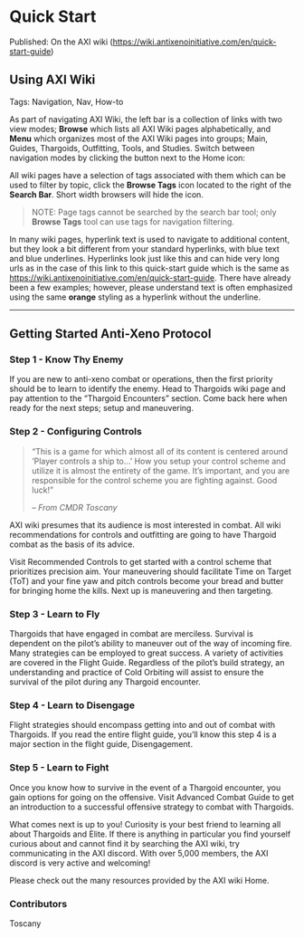 # Quick Start

Published: On the AXI wiki (https://wiki.antixenoinitiative.com/en/quick-start-guide)

## Using AXI Wiki
 
Tags: Navigation, Nav, How-to
 
As part of navigating AXI Wiki, the left bar is a collection of links with two view modes; **Browse** which lists all AXI Wiki pages alphabetically, and **Menu** which organizes most of the AXI Wiki pages into groups; Main, Guides, Thargoids, Outfitting, Tools, and Studies. Switch between navigation modes by clicking the button next to the Home icon:

All wiki pages have a selection of tags associated with them which can be used to filter by topic, click the **Browse Tags** icon located to the right of the **Search Bar**. Short width browsers will hide the icon.

> 
> NOTE: Page tags cannot be searched by the search bar tool; only **Browse Tags** tool can use tags for navigation filtering.

In many wiki pages, hyperlink text is used to navigate to additional content, but they look a bit different from your standard hyperlinks, with blue text and blue underlines. Hyperlinks look just like this and can hide very long urls as in the case of this link to this quick-start guide which is the same as https://wiki.antixenoinitiative.com/en/quick-start-guide. There have already been a few examples; however, please understand text is often emphasized using the same **orange** styling as a hyperlink without the underline.
 
* * *
 
## Getting Started Anti-Xeno Protocol
 
### Step 1 - Know Thy Enemy
 
If you are new to anti-xeno combat or operations, then the first priority should be to learn to identify the enemy. Head to Thargoids wiki page and pay attention to the “Thargoid Encounters” section. Come back here when ready for the next steps; setup and maneuvering.
 
### Step 2 - Configuring Controls

> 
> “This is a game for which almost all of its content is centered around ‘Player controls a ship to…’ How you setup your control scheme and utilize it is almost the entirety of the game. It’s important, and you are responsible for the control scheme you are fighting against. Good luck!”
> 
> – *From CMDR Toscany*

AXI wiki presumes that its audience is most interested in combat. All wiki recommendations for controls and outfitting are going to have Thargoid combat as the basis of its advice.
 
Visit Recommended Controls to get started with a control scheme that prioritizes precision aim. Your maneuvering should facilitate Time on Target (ToT) and your fine yaw and pitch controls become your bread and butter for bringing home the kills. Next up is maneuvering and then targeting.
 
### Step 3 - Learn to Fly
 
Thargoids that have engaged in combat are merciless. Survival is dependent on the pilot’s ability to maneuver out of the way of incoming fire. Many strategies can be employed to great success. A variety of activities are covered in the Flight Guide. Regardless of the pilot’s build strategy, an understanding and practice of Cold Orbiting will assist to ensure the survival of the pilot during any Thargoid encounter.
 
### Step 4 - Learn to Disengage
 
Flight strategies should encompass getting into and out of combat with Thargoids. If you read the entire flight guide, you’ll know this step 4 is a major section in the flight guide, Disengagement.
 
### Step 5 - Learn to Fight
 
Once you know how to survive in the event of a Thargoid encounter, you gain options for going on the offensive. Visit Advanced Combat Guide to get an introduction to a successful offensive strategy to combat with Thargoids.
 
What comes next is up to you! Curiosity is your best friend to learning all about Thargoids and Elite. If there is anything in particular you find yourself curious about and cannot find it by searching the AXI wiki, try communicating in the AXI discord. With over 5,000 members, the AXI discord is very active and welcoming!
 
Please check out the many resources provided by the AXI wiki Home.
 
### Contributors
 
Toscany